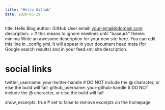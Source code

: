 ```yaml
---
title: "Hello Github"
date: 2020-05-10
---
```

title: Hello Blog
author: GitHub User
email: your-email@domain.com
description: > # this means to ignore newlines until "baseurl:"
theme: minima
  Write an awesome description for your new site here. You can edit this
  line in _config.yml. It will appear in your document head meta (for
  Google search results) and in your feed.xml site description.

# social links
twitter_username: your-twitter-handle # DO NOT include the @ character, or else the build will fail!
github_username:  your-github-handle # DO NOT include the @ character, or else the build will fail!

show_excerpts: true # set to false to remove excerpts on the homepage


